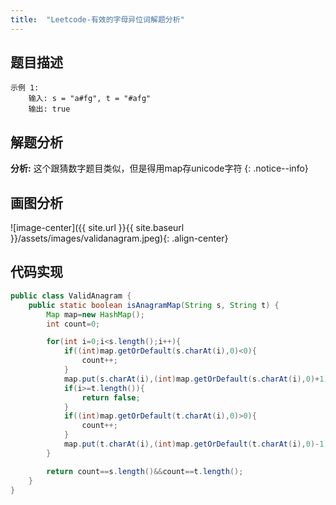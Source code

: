 ```yaml
---
title:  "Leetcode-有效的字母异位词解题分析"
---
```


## 题目描述

```
示例 1:
    输入: s = "a#fg", t = "#afg"
    输出: true
```

## 解题分析

**分析:** 这个跟猜数字题目类似，但是得用map存unicode字符
{: .notice--info}

## 画图分析

![image-center]({{ site.url }}{{ site.baseurl }}/assets/images/validanagram.jpeg){: .align-center}

## 代码实现

```java
public class ValidAnagram {
    public static boolean isAnagramMap(String s, String t) {
        Map map=new HashMap();
        int count=0;

        for(int i=0;i<s.length();i++){
            if((int)map.getOrDefault(s.charAt(i),0)<0){
                count++;
            }
            map.put(s.charAt(i),(int)map.getOrDefault(s.charAt(i),0)+1);
            if(i>=t.length()){
                return false;
            }
            if((int)map.getOrDefault(t.charAt(i),0)>0){
                count++;
            }
            map.put(t.charAt(i),(int)map.getOrDefault(t.charAt(i),0)-1);
        }

        return count==s.length()&&count==t.length();
    }
}
```